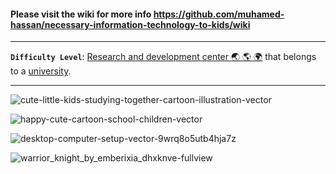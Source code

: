 #### Please visit the wiki for more info https://github.com/muhamed-hassan/necessary-information-technology-to-kids/wiki

***

**`Difficulty Level`**: [Research and development center 🌏 🌎 🌍](https://en.wikipedia.org/wiki/Research_and_development) that belongs to a [university](https://en.wikipedia.org/wiki/University).

***

![cute-little-kids-studying-together-cartoon-illustration-vector](https://github.com/muhamed-hassan/necessary-information-technology-to-kids/assets/17825804/f4a98afe-4228-4295-af51-38e546427327)

![happy-cute-cartoon-school-children-vector](https://github.com/muhamed-hassan/necessary-information-technology-to-kids/assets/17825804/511e3ce6-9c86-4f05-8d81-d69be50a48c0)

![desktop-computer-setup-vector-9wrq8o5utb4hja7z](https://github.com/muhamed-hassan/necessary-information-technology-to-kids/assets/17825804/cf7333c5-a468-417f-9695-7d9194ea7261)

![warrior_knight_by_emberixia_dhxknve-fullview](https://github.com/user-attachments/assets/7e40ff73-e636-4b28-862f-64f04ad8f276)
